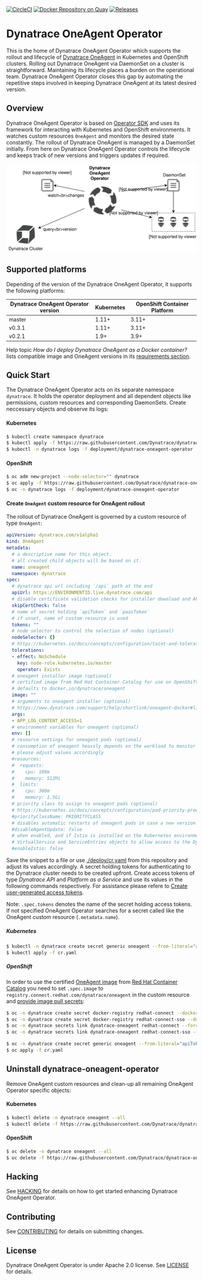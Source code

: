 [![CircleCI](https://circleci.com/gh/Dynatrace/dynatrace-oneagent-operator.svg?style=shield)](https://circleci.com/gh/Dynatrace/dynatrace-oneagent-operator)
[![Docker Repository on Quay](https://quay.io/repository/dynatrace/dynatrace-oneagent-operator/status "Docker Repository on Quay")](https://quay.io/repository/dynatrace/dynatrace-oneagent-operator)
[![Releases](https://img.shields.io/github/release/Dynatrace/dynatrace-oneagent-operator.svg)](https://github.com/Dynatrace/dynatrace-oneagent-operator/releases)


# Dynatrace OneAgent Operator

This is the home of Dynatrace OneAgent Operator which supports the rollout and lifecycle of [Dynatrace OneAgent](https://www.dynatrace.com/support/help/get-started/introduction/what-is-oneagent/) in Kubernetes and OpenShift clusters.
Rolling out Dynatrace OneAgent via DaemonSet on a cluster is straightforward.
Maintaining its lifecycle places a burden on the operational team.
Dynatrace OneAgent Operator closes this gap by automating the repetitive steps involved in keeping Dynatrace OneAgent at its latest desired version.


## Overview

Dynatrace OneAgent Operator is based on [Operator SDK](https://github.com/operator-framework/operator-sdk) and uses its framework for interacting with Kubernetes and OpenShift environments.
It watches custom resources `OneAgent` and monitors the desired state constantly.
The rollout of Dynatrace OneAgent is managed by a DaemonSet initially.
From here on Dynatrace OneAgent Operator controls the lifecycle and keeps track of new versions and triggers updates if required.

![Overview](./overview.svg)

## Supported platforms

Depending of the version of the Dynatrace OneAgent Operator, it supports the following platforms:

| Dynatrace OneAgent Operator version | Kubernetes | OpenShift Container Platform |
| ----------------------------------- | ---------- | ---------------------------- |
| master                              | 1.11+      | 3.11+                        |
| v0.3.1                              | 1.11+      | 3.11+                        |
| v0.2.1                              | 1.9+       | 3.9+                         |

Help topic _How do I deploy Dynatrace OneAgent as a Docker container?_ lists compatible image and OneAgent versions in its [requirements section](https://www.dynatrace.com/support/help/infrastructure/containers/how-do-i-deploy-dynatrace-oneagent-as-docker-container/#requirements).


## Quick Start

The Dynatrace OneAgent Operator acts on its separate namespace `dynatrace`.
It holds the operator deployment and all dependent objects like permissions, custom resources and
corresponding DaemonSets.
Create neccessary objects and observe its logs:

#### Kubernetes
```sh
$ kubectl create namespace dynatrace
$ kubectl apply -f https://raw.githubusercontent.com/Dynatrace/dynatrace-oneagent-operator/master/deploy/kubernetes.yaml
$ kubectl -n dynatrace logs -f deployment/dynatrace-oneagent-operator
```

#### OpenShift
```sh
$ oc adm new-project --node-selector="" dynatrace
$ oc apply -f https://raw.githubusercontent.com/Dynatrace/dynatrace-oneagent-operator/master/deploy/openshift.yaml
$ oc -n dynatrace logs -f deployment/dynatrace-oneagent-operator
```


#### Create `OneAgent` custom resource for OneAgent rollout
The rollout of Dynatrace OneAgent is governed by a custom resource of type `OneAgent`:
```yaml
apiVersion: dynatrace.com/v1alpha1
kind: OneAgent
metadata:
  # a descriptive name for this object.
  # all created child objects will be based on it.
  name: oneagent
  namespace: dynatrace
spec:
  # dynatrace api url including `/api` path at the end
  apiUrl: https://ENVIRONMENTID.live.dynatrace.com/api
  # disable certificate validation checks for installer download and API communication
  skipCertCheck: false
  # name of secret holding `apiToken` and `paasToken`
  # if unset, name of custom resource is used
  tokens: ""
  # node selector to control the selection of nodes (optional)
  nodeSelector: {}
  # https://kubernetes.io/docs/concepts/configuration/taint-and-toleration/ (optional)
  tolerations:
  - effect: NoSchedule
    key: node-role.kubernetes.io/master
    operator: Exists
  # oneagent installer image (optional)
  # certified image from Red Hat Container Catalog for use on OpenShift: registry.connect.redhat.com/dynatrace/oneagent
  # defaults to docker.io/dynatrace/oneagent
  image: ""
  # arguments to oneagent installer (optional)
  # https://www.dynatrace.com/support/help/shortlink/oneagent-docker#limitations
  args:
  - APP_LOG_CONTENT_ACCESS=1
  # environment variables for oneagent (optional)
  env: []
  # resource settings for oneagent pods (optional)
  # consumption of oneagent heavily depends on the workload to monitor
  # please adjust values accordingly
  #resources:
  #  requests:
  #    cpu: 100m
  #    memory: 512Mi
  #  limits:
  #    cpu: 300m
  #    memory: 1.5Gi
  # priority class to assign to oneagent pods (optional)
  # https://kubernetes.io/docs/concepts/configuration/pod-priority-preemption/
  #priorityClassName: PRIORITYCLASS
  # disables automatic restarts of oneagent pods in case a new version is available
  #disableAgentUpdate: false
  # when enabled, and if Istio is installed on the Kubernetes environment, then the Operator will create the corresponding
  # VirtualService and ServiceEntries objects to allow access to the Dynatrace cluster from the agent.
  #enableIstio: false
```
Save the snippet to a file or use [./deploy/cr.yaml](https://raw.githubusercontent.com/Dynatrace/dynatrace-oneagent-operator/master/deploy/cr.yaml) from this repository and adjust its values accordingly.
A secret holding tokens for authenticating to the Dynatrace cluster needs to be created upfront.
Create access tokens of type *Dynatrace API* and *Platform as a Service* and use its values in the following commands respectively.
For assistance please refere to [Create user-generated access tokens](https://www.dynatrace.com/support/help/get-started/introduction/why-do-i-need-an-access-token-and-an-environment-id/#create-user-generated-access-tokens).

Note: `.spec.tokens` denotes the name of the secret holding access tokens. If not specified OneAgent Operator searches for a secret called like the OneAgent custom resource (`.metadata.name`).

##### Kubernetes
```sh
$ kubectl -n dynatrace create secret generic oneagent --from-literal="apiToken=DYNATRACE_API_TOKEN" --from-literal="paasToken=PLATFORM_AS_A_SERVICE_TOKEN"
$ kubectl apply -f cr.yaml
```

##### OpenShift
In order to use the certified [OneAgent image](https://access.redhat.com/containers/#/registry.connect.redhat.com/dynatrace/oneagent)
from [Red Hat Container Catalog](https://access.redhat.com/containers/) you need to set `.spec.image` to `registry.connect.redhat.com/dynatrace/oneagent` in the custom resource
and [provide image pull secrets](https://access.redhat.com/documentation/en-us/openshift_container_platform/3.9/html/developer_guide/dev-guide-managing-images#pulling-private-registries-delegated-auth):
```sh
$ oc -n dynatrace create secret docker-registry redhat-connect --docker-server=registry.connect.redhat.com --docker-username=REDHAT_CONNECT_USERNAME --docker-password=REDHAT_CONNECT_PASSWORD --docker-email=unused
$ oc -n dynatrace create secret docker-registry redhat-connect-sso --docker-server=sso.redhat.com --docker-username=REDHAT_CONNECT_USERNAME --docker-password=REDHAT_CONNECT_PASSWORD --docker-email=unused
$ oc -n dynatrace secrets link dynatrace-oneagent redhat-connect --for=pull
$ oc -n dynatrace secrets link dynatrace-oneagent redhat-connect-sso --for=pull
```
```sh
$ oc -n dynatrace create secret generic oneagent --from-literal="apiToken=DYNATRACE_API_TOKEN" --from-literal="paasToken=PLATFORM_AS_A_SERVICE_TOKEN"
$ oc apply -f cr.yaml
```


## Uninstall dynatrace-oneagent-operator
Remove OneAgent custom resources and clean-up all remaining OneAgent Operator specific objects:


#### Kubernetes
```sh
$ kubectl delete -n dynatrace oneagent --all
$ kubectl delete -f https://raw.githubusercontent.com/Dynatrace/dynatrace-oneagent-operator/master/deploy/kubernetes.yaml
```

#### OpenShift
```sh
$ oc delete -n dynatrace oneagent --all
$ oc delete -f https://raw.githubusercontent.com/Dynatrace/dynatrace-oneagent-operator/master/deploy/openshift.yaml
```


## Hacking

See [HACKING](HACKING.md) for details on how to get started enhancing Dynatrace OneAgent Operator.


## Contributing

See [CONTRIBUTING](CONTRIBUTING.md) for details on submitting changes.


## License

Dynatrace OneAgent Operator is under Apache 2.0 license. See [LICENSE](LICENSE) for details.
